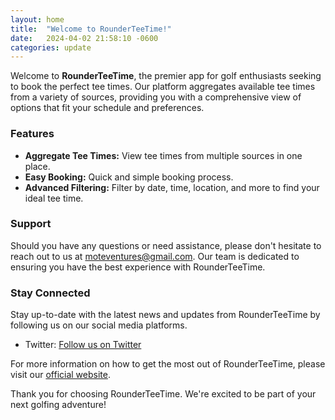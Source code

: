 ```yaml
---
layout: home
title:  "Welcome to RounderTeeTime!"
date:   2024-04-02 21:58:10 -0600
categories: update
---
```


Welcome to **RounderTeeTime**, the premier app for golf enthusiasts seeking to book the perfect tee times. Our platform aggregates available tee times from a variety of sources, providing you with a comprehensive view of options that fit your schedule and preferences.

### Features

- **Aggregate Tee Times:** View tee times from multiple sources in one place.
- **Easy Booking:** Quick and simple booking process.
- **Advanced Filtering:** Filter by date, time, location, and more to find your ideal tee time.

### Support

Should you have any questions or need assistance, please don't hesitate to reach out to us at [moteventures@gmail.com](mailto:moteventures@gmail.com). Our team is dedicated to ensuring you have the best experience with RounderTeeTime.

### Stay Connected

Stay up-to-date with the latest news and updates from RounderTeeTime by following us on our social media platforms.

- Twitter: [Follow us on Twitter](https://twitter.com/rounderteetimes)

For more information on how to get the most out of RounderTeeTime, please visit our [official website](https://yourwebsite.com).

Thank you for choosing RounderTeeTime. We're excited to be part of your next golfing adventure!
